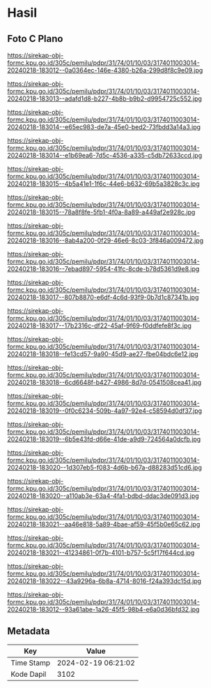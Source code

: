 # Hasil

## Foto C Plano

https://sirekap-obj-formc.kpu.go.id/305c/pemilu/pdpr/31/74/01/10/03/3174011003014-20240218-183012--0a0364ec-146e-4380-b26a-299d8f8c9e09.jpg

https://sirekap-obj-formc.kpu.go.id/305c/pemilu/pdpr/31/74/01/10/03/3174011003014-20240218-183013--adafd1d8-b227-4b8b-b9b2-d9954725c552.jpg

https://sirekap-obj-formc.kpu.go.id/305c/pemilu/pdpr/31/74/01/10/03/3174011003014-20240218-183014--e65ec983-de7a-45e0-bed2-73fbdd3a14a3.jpg

https://sirekap-obj-formc.kpu.go.id/305c/pemilu/pdpr/31/74/01/10/03/3174011003014-20240218-183014--e1b69ea6-7d5c-4536-a335-c5db72633ccd.jpg

https://sirekap-obj-formc.kpu.go.id/305c/pemilu/pdpr/31/74/01/10/03/3174011003014-20240218-183015--4b5a41e1-1f6c-44e6-b632-69b5a3828c3c.jpg

https://sirekap-obj-formc.kpu.go.id/305c/pemilu/pdpr/31/74/01/10/03/3174011003014-20240218-183015--78a8f8fe-5fb1-4f0a-8a89-a449af2e928c.jpg

https://sirekap-obj-formc.kpu.go.id/305c/pemilu/pdpr/31/74/01/10/03/3174011003014-20240218-183016--8ab4a200-0f29-46e6-8c03-3f846a009472.jpg

https://sirekap-obj-formc.kpu.go.id/305c/pemilu/pdpr/31/74/01/10/03/3174011003014-20240218-183016--7ebad897-5954-41fc-8cde-b78d5361d9e8.jpg

https://sirekap-obj-formc.kpu.go.id/305c/pemilu/pdpr/31/74/01/10/03/3174011003014-20240218-183017--807b8870-e6df-4c6d-93f9-0b7d1c87341b.jpg

https://sirekap-obj-formc.kpu.go.id/305c/pemilu/pdpr/31/74/01/10/03/3174011003014-20240218-183017--17b2316c-df22-45af-9f69-f0ddfefe8f3c.jpg

https://sirekap-obj-formc.kpu.go.id/305c/pemilu/pdpr/31/74/01/10/03/3174011003014-20240218-183018--fe13cd57-9a90-45d9-ae27-fbe04bdc6e12.jpg

https://sirekap-obj-formc.kpu.go.id/305c/pemilu/pdpr/31/74/01/10/03/3174011003014-20240218-183018--6cd6648f-b427-4986-8d7d-0541508cea41.jpg

https://sirekap-obj-formc.kpu.go.id/305c/pemilu/pdpr/31/74/01/10/03/3174011003014-20240218-183019--0f0c6234-509b-4a97-92e4-c58594d0df37.jpg

https://sirekap-obj-formc.kpu.go.id/305c/pemilu/pdpr/31/74/01/10/03/3174011003014-20240218-183019--6b5e43fd-d66e-41de-a9d9-724564a0dcfb.jpg

https://sirekap-obj-formc.kpu.go.id/305c/pemilu/pdpr/31/74/01/10/03/3174011003014-20240218-183020--1d307eb5-f083-4d6b-b67a-d88283d51cd6.jpg

https://sirekap-obj-formc.kpu.go.id/305c/pemilu/pdpr/31/74/01/10/03/3174011003014-20240218-183020--a110ab3e-63a4-4fa1-bdbd-ddac3de091d3.jpg

https://sirekap-obj-formc.kpu.go.id/305c/pemilu/pdpr/31/74/01/10/03/3174011003014-20240218-183021--aa46e818-5a89-4bae-af59-45f5b0e65c62.jpg

https://sirekap-obj-formc.kpu.go.id/305c/pemilu/pdpr/31/74/01/10/03/3174011003014-20240218-183021--41234861-0f7b-4101-b757-5c5f17f644cd.jpg

https://sirekap-obj-formc.kpu.go.id/305c/pemilu/pdpr/31/74/01/10/03/3174011003014-20240218-183022--43a9296a-6b8a-4714-8016-f24a393dc15d.jpg

https://sirekap-obj-formc.kpu.go.id/305c/pemilu/pdpr/31/74/01/10/03/3174011003014-20240218-183012--93a61abe-1a26-45f5-98b4-e6a0d36bfd32.jpg


## Metadata

| Key        | Value               |
| ---------- | ------------------- |
| Time Stamp | 2024-02-19 06:21:02 |
| Kode Dapil | 3102                |



